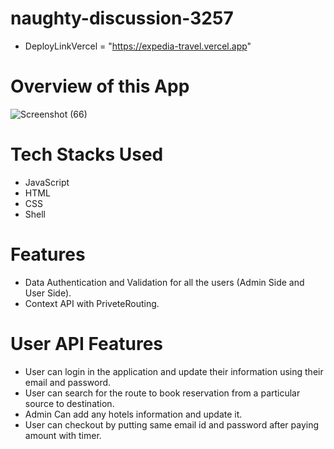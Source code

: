 # naughty-discussion-3257
- DeployLinkVercel = "https://expedia-travel.vercel.app"

# Overview of this App

![Screenshot (66)](https://user-images.githubusercontent.com/104748364/204526374-97c2465c-e069-4a38-a619-7de85b2c9b26.png)
# Tech Stacks Used
- JavaScript
- HTML
- CSS
- Shell
# Features
- Data Authentication and Validation for all the users (Admin Side and User Side).
- Context API with PriveteRouting.
# User API Features
- User can login in the application and update their information using their email and password.
- User can search for the route to book reservation from a particular source to destination.
- Admin Can add any hotels information and update it.
- User can checkout by putting same email id and password after paying amount with timer.


